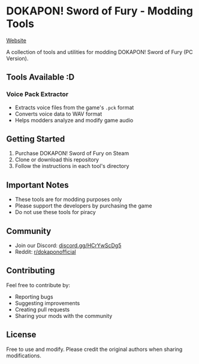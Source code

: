# DOKAPON! Sword of Fury - Modding Tools
[Website](https://dinasor.github.io/dokaponsof/)

A collection of tools and utilities for modding DOKAPON! Sword of Fury (PC Version).

## Tools Available :D

### Voice Pack Extractor
- Extracts voice files from the game's `.pck` format
- Converts voice data to WAV format
- Helps modders analyze and modify game audio

## Getting Started

1. Purchase DOKAPON! Sword of Fury on Steam
2. Clone or download this repository
3. Follow the instructions in each tool's directory

## Important Notes
- These tools are for modding purposes only
- Please support the developers by purchasing the game
- Do not use these tools for piracy

## Community
- Join our Discord: [discord.gg/HCrYwScDg5](https://discord.gg/wXhAEvhTuR)
- Reddit: [r/dokaponofficial](https://reddit.com/r/dokaponofficial/)

## Contributing
Feel free to contribute by:
- Reporting bugs
- Suggesting improvements
- Creating pull requests
- Sharing your mods with the community

## License
Free to use and modify. Please credit the original authors when sharing modifications.